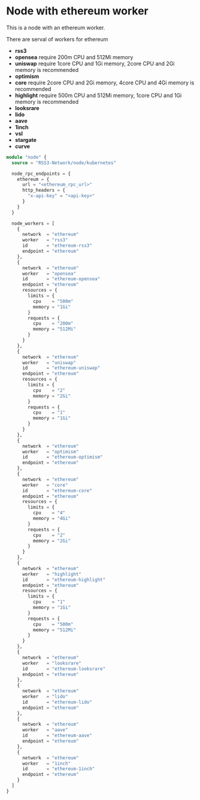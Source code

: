 # Node with ethereum worker

This is a node with an ethereum worker.

There are serval of workers for ethereum

- **rss3**
- **opensea** require 200m CPU and 512Mi memory
- **uniswap** require 1core CPU and 1Gi memory, 2core CPU and 2Gi memory is recommended
- **optimism**
- **core** require 2core CPU and 2Gi memory, 4core CPU and 4Gi memory is recommended
- **highlight** require 500m CPU and 512Mi memory, 1core CPU and 1Gi memory is recommended
- **looksrare**
- **lido**
- **aave**
- **1inch**
- **vsl**
- **stargate**
- **curve**

```terraform
module "node" {
  source = "RSS3-Network/node/kubernetes"

  node_rpc_endpoints = {
    ethereum = {
      url = "<ethereum_rpc_url>"
      http_headers = {
        "x-api-key" = "<api-key>"
      }
    }
  }

  node_workers = [
    {
      network  = "ethereum"
      worker   = "rss3"
      id       = "ethereum-rss3"
      endpoint = "ethereum"
    },
    {
      network  = "ethereum"
      worker   = "opensea"
      id       = "ethereum-opensea"
      endpoint = "ethereum"
      resources = {
        limits = {
          cpu    = "500m"
          memory = "1Gi"
        }
        requests = {
          cpu    = "200m"
          memory = "512Mi"
        }
      }
    },
    {
      network  = "ethereum"
      worker   = "uniswap"
      id       = "ethereum-uniswap"
      endpoint = "ethereum"
      resources = {
        limits = {
          cpu    = "2"
          memory = "2Gi"
        }
        requests = {
          cpu    = "1"
          memory = "1Gi"
        }
      }
    },
    {
      network  = "ethereum"
      worker   = "optimism"
      id       = "ethereum-optimism"
      endpoint = "ethereum"
    },
    {
      network  = "ethereum"
      worker   = "core"
      id       = "ethereum-core"
      endpoint = "ethereum"
      resources = {
        limits = {
          cpu    = "4"
          memory = "4Gi"
        }
        requests = {
          cpu    = "2"
          memory = "2Gi"
        }
      }
    },
    {
      network  = "ethereum"
      worker   = "highlight"
      id       = "ethereum-highlight"
      endpoint = "ethereum"
      resources = {
        limits = {
          cpu    = "1"
          memory = "1Gi"
        }
        requests = {
          cpu    = "500m"
          memory = "512Mi"
        }
      }
    },
    {
      network  = "ethereum"
      worker   = "looksrare"
      id       = "ethereum-looksrare"
      endpoint = "ethereum"
    },
    {
      network  = "ethereum"
      worker   = "lido"
      id       = "ethereum-lido"
      endpoint = "ethereum"
    },
    {
      network  = "ethereum"
      worker   = "aave"
      id       = "ethereum-aave"
      endpoint = "ethereum"
    },
    {
      network  = "ethereum"
      worker   = "1inch"
      id       = "ethereum-1inch"
      endpoint = "ethereum"
    }
  ]
}

```
